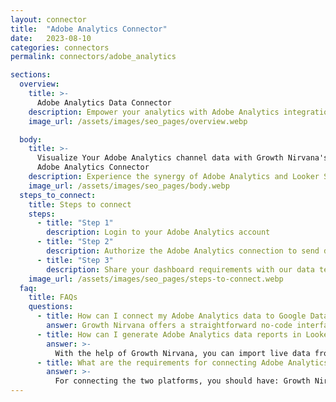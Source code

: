 ```yaml
---
layout: connector
title:  "Adobe Analytics Connector"
date:   2023-08-10
categories: connectors
permalink: connectors/adobe_analytics

sections:
  overview:
    title: >-
      Adobe Analytics Data Connector
    description: Empower your analytics with Adobe Analytics integration. Unveil the hidden gems within your digital interactions by seamlessly merging Adobe's comprehensive insights with Looker Studio's data visualization capabilities.
    image_url: /assets/images/seo_pages/overview.webp

  body:
    title: >-
      Visualize Your Adobe Analytics channel data with Growth Nirvana's
      Adobe Analytics Connector
    description: Experience the synergy of Adobe Analytics and Looker Studio, where data-driven decisions become the cornerstone of your success.
    image_url: /assets/images/seo_pages/body.webp
  steps_to_connect:
    title: Steps to connect
    steps:
      - title: "Step 1"
        description: Login to your Adobe Analytics account
      - title: "Step 2"
        description: Authorize the Adobe Analytics connection to send data to Growth Nirvana
      - title: "Step 3"
        description: Share your dashboard requirements with our data team. We will build the report for you.
    image_url: /assets/images/seo_pages/steps-to-connect.webp
  faq:
    title: FAQs
    questions:
      - title: How can I connect my Adobe Analytics data to Google Data Studio/Looker Studio?
        answer: Growth Nirvana offers a straightforward no-code interface to connect to Adobe Analytics data sources.
      - title: How can I generate Adobe Analytics data reports in Looker Studio?
        answer: >-
          With the help of Growth Nirvana, you can import live data from Adobe Analytics into Looker Studio. These data can be viewed in charts, tables, and dashboards to generate branded reports that can be shared instantly.
      - title: What are the requirements for connecting Adobe Analytics and Looker Studio?
        answer: >-
          For connecting the two platforms, you should have: Growth Nirvana Account and Adobe Analytics Ads Account
---
```

